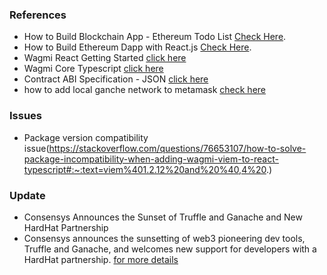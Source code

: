 ### References

- How to Build Blockchain App - Ethereum Todo List [Check Here](https://www.dappuniversity.com/articles/blockchain-app-tutorial).
- How to Build Ethereum Dapp with React.js [Check Here](https://www.dappuniversity.com/articles/ethereum-dapp-react-tutorial).
- Wagmi React Getting Started [click here](https://wagmi.sh/react/getting-started)
- Wagmi Core Typescript [click here](https://wagmi.sh/core/typescript)
- Contract ABI Specification - JSON [click here](https://docs.soliditylang.org/en/v0.8.15/abi-spec.html#json)
- how to add local ganche network to metamask [check here](https://coinsbench.com/connect-to-metamask-from-new-or-existing-web-application-with-truffle-and-ganache-f48aa763c0ac)

### Issues

- Package version compatibility issue(https://stackoverflow.com/questions/76653107/how-to-solve-package-incompatibility-when-adding-wagmi-viem-to-react-typescript#:~:text=viem%401.2.12%20and%20%40,4%20.)

### Update
- Consensys Announces the Sunset of Truffle and Ganache and New HardHat Partnership
- Consensys announces the sunsetting of web3 pioneering dev tools, Truffle and Ganache, and welcomes new support for developers with a HardHat partnership.
[for more details](https://consensys.io/blog/consensys-announces-the-sunset-of-truffle-and-ganache-and-new-hardhat?utm_source=github&utm_medium=referral&utm_campaign=2023_Sep_truffle-sunset-2023_announcement_)
